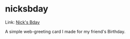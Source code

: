 # nicksbday

Link: [Nick's Bday](https://sleeptil3.github.io/nicksbday/)

A simple web-greeting card I made for my friend's Birthday.
